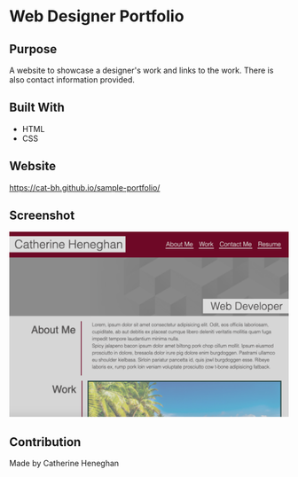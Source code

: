 # Web Designer Portfolio

## Purpose
A website to showcase a designer's work and links to the work. There is also contact information provided.

## Built With
* HTML
* CSS

## Website
https://cat-bh.github.io/sample-portfolio/

## Screenshot
![Screenshot of the page](./assets/images/screenshot.png)

## Contribution
Made by Catherine Heneghan